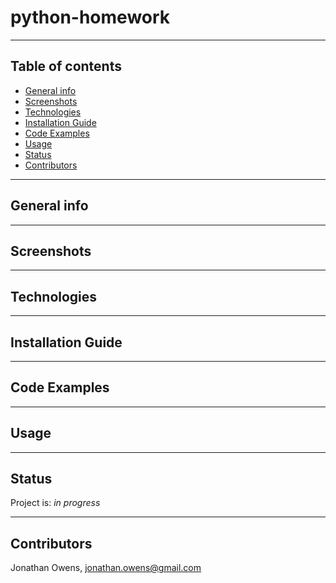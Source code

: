 # python-homework

---

## Table of contents
* [General info](#general-info)
* [Screenshots](#screenshots)
* [Technologies](#technologies)
* [Installation Guide](#installation-guide)
* [Code Examples](#code-examples)
* [Usage](#usage)
* [Status](#status)
* [Contributors](#contributors)

---

## General info


---

## Screenshots


---

## Technologies


---

## Installation Guide


---

## Code Examples


---

## Usage


---

## Status
Project is: _in progress_

---

## Contributors
Jonathan Owens, jonathan.owens@gmail.com
